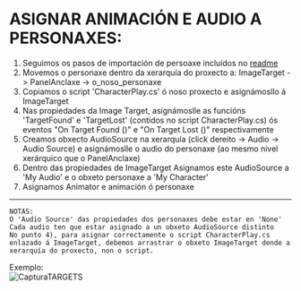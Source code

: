 # ASIGNAR ANIMACIÓN E AUDIO A PERSONAXES:
1) Seguimos os pasos de importación de persoaxe incluídos no [readme](https://github.com/webferrol/appventurers-doc/blob/main/unity/characters-guide.md)
2) Movemos o personaxe dentro da xerarquía do proxecto a: ImageTarget -> PanelAnclaxe -> o_noso_personaxe
3) Copiamos o script 'CharacterPlay.cs' ó noso proxecto e asignámosllo á ImageTarget
4) Nas propiedades da Image Target, asignámoslle as funcións 'TargetFound' e 'TargetLost' (contidos no script CharacterPlay.cs) ós eventos "On Target Found ()" e "On Target Lost ()" respectivamente
5) Creamos obxecto AudioSource na xerarquía (click dereito -> Audio -> Audio Source) e asignámoslle o audio do personaxe (ao mesmo nivel xerárquico que o PanelAnclaxe)
6) Dentro das propiedades de ImageTarget Asignamos este AudioSource a 'My Audio' e o obxeto personaxe a 'My Character'
7) Asignamos Animator e animación ó personaxe
   
----
```
NOTAS:
O 'Audio Source' das propiedades dos personaxes debe estar en 'None'
Cada audio ten que estar asignado a un obxeto AudioSource distinto
No punto 4), para asignar correctamente o script CharacterPlay.cs enlazado á ImageTarget, debemos arrastrar o obxeto ImageTarget dende a xerarquía do proxecto, non o script.
```
Exemplo: <br>
![CapturaTARGETS](https://github.com/webferrol/appventurers-doc/assets/148337654/d9e0caaa-5963-4223-a426-0f5174ce8815)

